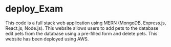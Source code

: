 # deploy_Exam

This code is a full stack web application using MERN (MongoDB, Express.js, React.js, Node.js).  This website allows users to add pets to the database edit pets from the database using a pre-filled form and delete pets.  This website has been deployed using AWS.
